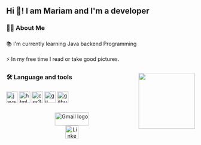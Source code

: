 <h2 align="left">Hi 👋! I am Mariam and I'm a developer</h2>

<!-- <div align="left">
<img src="https://github-readme-stats.vercel.app/api?username=maurodesouza&hide_title=false&hide_rank=false&show_icons=true&include_all_commits=true&count_private=true&disable_animations=false&theme=dracula&locale=en&hide_border=false" height="150" alt="stats graph"  />
  <img src="https://github-readme-stats.vercel.app/api/top-langs?username=MariamSalamah&locale=en&hide_title=false&layout=compact&card_width=320&langs_count=5&theme=dracula&hide_border=false" height="150" alt="languages graph" 
</div> -->

###

<h3 align="left">👩‍💻  About Me</h3>

###

<p align="left">📚 I'm currently learning Java backend Programming<br><br>⚡ In my free time I read or take good pictures.</p>

###


<img align="right" height="150" src="https://img.freepik.com/free-vector/cute-woman-working-laptop-with-fire-cartoon-vector-icon-illustration-people-technology-isolated_138676-6250.jpg?t=st=1731490949~exp=1731494549~hmac=0ffb2b853de9b6a0e9397a2261c3cb3430bdc9d396c4b8491db3ce4c59718017&w=740"  />


###

<h3 align="left">🛠 Language and tools</h3>

###

<div align="left">
  <img src="https://cdn.jsdelivr.net/gh/devicons/devicon/icons/java/java-original.svg" height="30" alt="java logo"  />
  <img src="https://cdn.jsdelivr.net/gh/devicons/devicon/icons/html5/html5-original.svg" height="30" alt="html5 logo"  />
  <img src="https://cdn.jsdelivr.net/gh/devicons/devicon/icons/css3/css3-original.svg" height="30" alt="css3 logo"  />
  <img src="https://cdn.jsdelivr.net/gh/devicons/devicon/icons/git/git-original.svg" height="30" alt="git logo"  />
  <img src="https://cdn.jsdelivr.net/gh/devicons/devicon/icons/github/github-original.svg" height="30" alt="github logo"  />
  <!-- 
  <img src="https://cdn.jsdelivr.net/gh/devicons/devicon/icons/angularjs/angularjs-original.svg" height="30" alt="angularjs logo"  />
  <img width="12" />
  <img src="https://cdn.jsdelivr.net/gh/devicons/devicon/icons/mongodb/mongodb-original.svg" height="30" alt="mongodb logo"  />
  <img width="12" />
  <img src="https://cdn.jsdelivr.net/gh/devicons/devicon/icons/postgresql/postgresql-original.svg" height="30" alt="postgresql logo"  />
  <img width="12" />
  <img src="https://cdn.jsdelivr.net/gh/devicons/devicon/icons/spring/spring-original.svg" height="30" alt="spring logo"  />
</div> -->
</div>

###

<div align="center">
 <a href="mailto:mariam.mohamed581@gmail.com"><img src="https://encrypted-tbn0.gstatic.com/images?q=tbn:ANd9GcTAyzQ52O_8luNykrd1ROTKCe3TA5eL0zpujw&s" 
     alt="Gmail logo" 
     style="width:91px; height:35px; object-fit:contain; display:block"></a> 
<!-- <a href="https://mail.google.com/mail/u/?authuser=mariam.mohamed581@gmail.com)"><img src="https://img.shields.io/static/v1?message=Gmail&logo=gmail&label=&color=D14836&logoColor=white&labelColor=&style=for-the-badge" height="35" alt="gmail logo"  /></a>  -->
  <a href="https://www.linkedin.com/in/mariamsalamah"><img src="https://img.shields.io/badge/LinkedIn-0077B5?style=for-the-badge&logo=linkedin&logoColor=white" height="35" alt="LinkedIn" /></a> 
<!--   <a href=""><img src="https://img.shields.io/static/v1?message=Website&logo=website&label=&color=111&logoColor=white&labelColor=&style=for-the-badge" height="35" alt="website logo"  /></a> 
</div> -->

###



